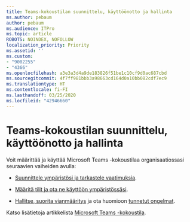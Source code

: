 ```yaml
---
title: Teams-kokoustilan suunnittelu, käyttöönotto ja hallinta
ms.author: pebaum
author: pebaum
ms.audience: ITPro
ms.topic: article
ROBOTS: NOINDEX, NOFOLLOW
localization_priority: Priority
ms.assetid: ''
ms.custom:
- "9002255"
- "4366"
ms.openlocfilehash: a3e3a3d4a9de183826f51be1c10cf9d0ac687cbd
ms.sourcegitcommit: 4f7ff981bbb3a98663cd164d0a10bb082cdf7ec9
ms.translationtype: HT
ms.contentlocale: fi-FI
ms.lasthandoff: 03/25/2020
ms.locfileid: "42946660"
---
```

# <a name="plan-deploy-and-manage-teams-rooms"></a>Teams-kokoustilan suunnittelu, käyttöönotto ja hallinta

Voit määrittää ja käyttää Microsoft Teams -kokoustilaa organisaatiossasi seuraavien vaiheiden avulla: 

- [Suunnittele ympäristösi ja tarkastele vaatimuksia](https://docs.microsoft.com/microsoftteams/rooms/rooms-plan).

- [Määritä tilit ja ota ne käyttöön ympäristössäsi](https://docs.microsoft.com/microsoftteams/rooms/rooms-deploy).

- [Hallitse, suorita vianmääritys](https://docs.microsoft.com/microsoftteams/rooms/rooms-manage#troubleshooting) ja ota huomioon [tunnetut ongelmat](https://docs.microsoft.com/microsoftteams/rooms/known-issues). 

Katso lisätietoja artikkelista [Microsoft Teams -kokoustila](https://docs.microsoft.com/microsoftteams/rooms/).
